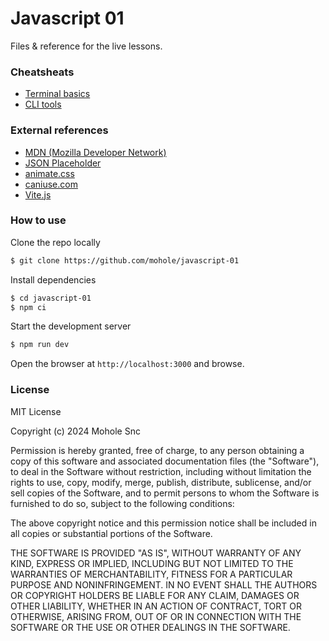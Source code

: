 # Javascript 01

Files & reference for the live lessons.

### Cheatsheats

- [Terminal basics](./cheatsheets/command-line.md)
- [CLI tools](./cheatsheets/tools.md)

### External references

- [MDN (Mozilla Developer Network)](https://developer.mozilla.org/en-US/)
- [JSON Placeholder](https://jsonplaceholder.typicode.com/)
- [animate.css](https://animate.style/)
- [caniuse.com](https://caniuse.com/)
- [Vite.js](https://vitejs.dev/)

### How to use

Clone the repo locally

```bash
$ git clone https://github.com/mohole/javascript-01
```

Install dependencies

```bash
$ cd javascript-01
$ npm ci
```

Start the development server

```bash
$ npm run dev
```

Open the browser at `http://localhost:3000` and browse.

### License

MIT License

Copyright (c) 2024 Mohole Snc

Permission is hereby granted, free of charge, to any person obtaining a copy
of this software and associated documentation files (the "Software"), to deal
in the Software without restriction, including without limitation the rights
to use, copy, modify, merge, publish, distribute, sublicense, and/or sell
copies of the Software, and to permit persons to whom the Software is
furnished to do so, subject to the following conditions:

The above copyright notice and this permission notice shall be included in all
copies or substantial portions of the Software.

THE SOFTWARE IS PROVIDED "AS IS", WITHOUT WARRANTY OF ANY KIND, EXPRESS OR
IMPLIED, INCLUDING BUT NOT LIMITED TO THE WARRANTIES OF MERCHANTABILITY,
FITNESS FOR A PARTICULAR PURPOSE AND NONINFRINGEMENT. IN NO EVENT SHALL THE
AUTHORS OR COPYRIGHT HOLDERS BE LIABLE FOR ANY CLAIM, DAMAGES OR OTHER
LIABILITY, WHETHER IN AN ACTION OF CONTRACT, TORT OR OTHERWISE, ARISING FROM,
OUT OF OR IN CONNECTION WITH THE SOFTWARE OR THE USE OR OTHER DEALINGS IN THE
SOFTWARE.
